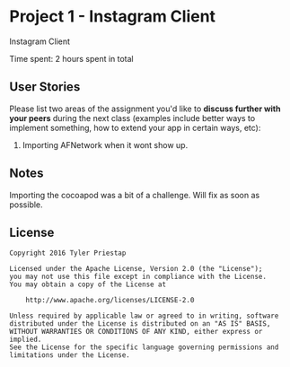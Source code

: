 # Project 1 - Instagram Client
Instagram Client

Time spent: 2 hours spent in total

## User Stories



Please list two areas of the assignment you'd like to **discuss further with your peers** during the next class (examples include better ways to implement something, how to extend your app in certain ways, etc):

1. Importing AFNetwork when it wont show up.



## Notes

Importing the cocoapod was a bit of a challenge. Will fix as soon as possible.

## License

    Copyright 2016 Tyler Priestap

    Licensed under the Apache License, Version 2.0 (the "License");
    you may not use this file except in compliance with the License.
    You may obtain a copy of the License at

        http://www.apache.org/licenses/LICENSE-2.0

    Unless required by applicable law or agreed to in writing, software
    distributed under the License is distributed on an "AS IS" BASIS,
    WITHOUT WARRANTIES OR CONDITIONS OF ANY KIND, either express or implied.
    See the License for the specific language governing permissions and
    limitations under the License.
